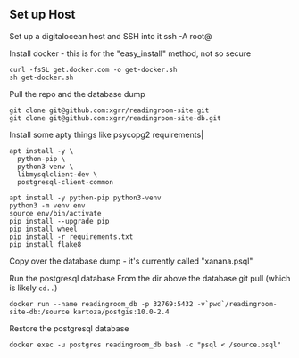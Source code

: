 ## Set up Host

Set up a digitalocean host and SSH into it
ssh -A root@<your-ip-address>


Install docker - this is for the "easy_install" method, not so secure

```
curl -fsSL get.docker.com -o get-docker.sh
sh get-docker.sh
```

Pull the repo and the database dump
```
git clone git@github.com:xgrr/readingroom-site.git
git clone git@github.com:xgrr/readingroom-site-db.git
```

Install some apty things like psycopg2 requirements|
```
apt install -y \
  python-pip \
  python3-venv \
  libmysqlclient-dev \  
  postgresql-client-common
```

```
apt install -y python-pip python3-venv
python3 -m venv env
source env/bin/activate
pip install --upgrade pip
pip install wheel
pip install -r requirements.txt
pip install flake8
```
Copy over the database dump - it's currently called "xanana.psql"


Run the postgresql database
From the dir above the database git pull (which is likely `cd..`)
```
docker run --name readingroom_db -p 32769:5432 -v`pwd`/readingroom-site-db:/source kartoza/postgis:10.0-2.4
```
Restore the postgresql database
```
docker exec -u postgres readingroom_db bash -c "psql < /source.psql"
```
